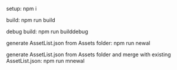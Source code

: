 setup:
npm i

build:
npm run build

debug build:
npm run builddebug

generate AssetList.json from Assets folder:
npm run newal

generate AssetList.json from Assets folder and merge with existing AssetList.json:
npm run mnewal


